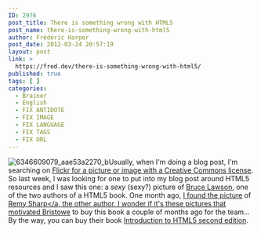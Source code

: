 ```yaml
---
ID: 2976
post_title: There is something wrong with HTML5
post_name: there-is-something-wrong-with-html5
author: Frédéric Harper
post_date: 2012-03-24 20:57:19
layout: post
link: >
  https://fred.dev/there-is-something-wrong-with-html5/
published: true
tags: [ ]
categories:
  - Brainer
  - English
  - FIX ANTIDOTE
  - FIX IMAGE
  - FIX LANGUAGE
  - FIX TAGS
  - FIX URL
---
```

![][1]Usually, when I'm doing a blog post, I'm searching on <a href="https://www.flickr.com/search/?q=&l=comm&ss=2&ct=6&mt=photos&w=all&adv=1" target="_blank" rel="noopener noreferrer">Flickr for a picture or image with a Creative Commons license</a>. So last week, I was looking for one to put into my blog post around HTML5 resources and I saw this one: a *sexy* (sexy?) picture of <a href="https://www.brucelawson.co.uk/" target="_blank" rel="noopener noreferrer">Bruce Lawson</a>, one of the two authors of a HTML5 book. One month ago, [I found the picture][2] of [Remy Sharp</a, the other author.
I wonder if it's these pictures that motivated <a href="https://bristowe.com/" target="_blank" rel="noopener noreferrer">Bristowe</a> to buy this book a couple of months ago for the team... By the way, you can buy their book <a href="https://www.amazon.ca/gp/product/0321784421/ref=as_li_ss_tl?ie=UTF8&tag=outofcomzon-20&linkCode=as2&camp=15121&creative=390961&creativeASIN=0321784421" target="_blank" rel="noopener noreferrer">Introduction to HTML5 second edition</a>.][3]

 [1]: http://fred.dev/wp-content/uploads/2012/03/6346609079_aae53a2270_b.jpg "6346609079_aae53a2270_b"
 [2]: https://fred.dev/scary-html5-book-promotion/ "Scary HTML5 book promotion"
 [3]: https://remysharp.com/